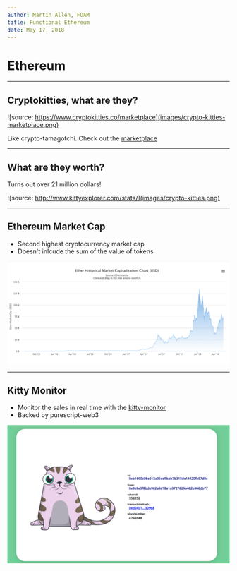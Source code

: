 ```yaml
---
author: Martin Allen, FOAM
title: Functional Ethereum
date: May 17, 2018
---
```


# Ethereum

---

## Cryptokitties, what are they?

![source: https://www.cryptokitties.co/marketplace](images/crypto-kitties-marketplace.png)


Like crypto-tamagotchi. Check out the [marketplace](https://www.cryptokitties.co/marketplace)

---

## What are they worth?

Turns out over 21 million dollars!

![source: http://www.kittyexplorer.com/stats/](images/crypto-kitties.png)

---

## Ethereum Market Cap

- Second highest cryptocurrency market cap
- Doesn't inlcude the sum of the value of tokens

![source: etherscan.io as of 05/16/2018](images/marketcap.png)

---

## Kitty Monitor

- Monitor the sales in real time with the [kitty-monitor](https://github.com/f-o-a-m/purescript-kitty-monitor)
- Backed by purescript-web3


![source: kitty monitor](images/kitty-monitor.png)